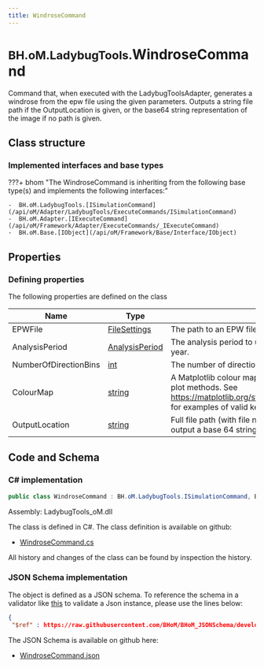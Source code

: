 ```yaml
---
title: WindroseCommand
---
```


# <small>BH.oM.LadybugTools.</small>**WindroseCommand**

Command that, when executed with the LadybugToolsAdapter, generates a windrose from the epw file using the given parameters.
Outputs a string file path if the OutputLocation is given, or the base64 string representation of the image if no path is given.

## Class structure

### Implemented interfaces and base types

???+ bhom "The WindroseCommand is inheriting from the following base type(s) and implements the following interfaces:"

    -  BH.oM.LadybugTools.[ISimulationCommand](/api/oM/Adapter/LadybugTools/ExecuteCommands/ISimulationCommand)
    -  BH.oM.Adapter.[IExecuteCommand](/api/oM/Framework/Adapter/ExecuteCommands/_IExecuteCommand)
    -  BH.oM.Base.[IObject](/api/oM/Framework/Base/Interface/IObject)


## Properties



### Defining properties

The following properties are defined on the class

| Name             | Type             | Description      | Quantity         |
|------------------|------------------|------------------|------------------|
| EPWFile | [FileSettings](/api/oM/Framework/Adapter/FileSettings) | The path to an EPW file. | - |
| AnalysisPeriod | [AnalysisPeriod](/api/oM/Adapter/LadybugTools/MetaData/AnalysisPeriod) | The analysis period to use for plotting, default to whole non-leap year. | - |
| NumberOfDirectionBins | [int](https://learn.microsoft.com/en-us/dotnet/api/System.Int32?view=netstandard-2.0) | The number of directional bins to plot on the windrose. | - |
| ColourMap | [string](https://learn.microsoft.com/en-us/dotnet/api/System.String?view=netstandard-2.0) | A Matplotlib colour map. Corresponds to the 'cmap' parameter of plot methods. See https://matplotlib.org/stable/users/explain/colors/colormaps.html for examples of valid keys. Default of 'viridis'. | - |
| OutputLocation | [string](https://learn.microsoft.com/en-us/dotnet/api/System.String?view=netstandard-2.0) | Full file path (with file name) to save the plot to. Leave blank to output a base 64 string representation of the image instead. | - |


## Code and Schema

### C# implementation

``` C# title="C#"
public class WindroseCommand : BH.oM.LadybugTools.ISimulationCommand, BH.oM.Adapter.IExecuteCommand, BH.oM.Base.IObject
```

Assembly: LadybugTools_oM.dll

The class is defined in C#. The class definition is available on github:

- [WindroseCommand.cs](https://github.com/BHoM/LadybugTools_Toolkit/blob/develop/LadybugTools_oM/ExecuteCommands\WindroseCommand.cs)

All history and changes of the class can be found by inspection the history.
### JSON Schema implementation

The object is defined as a JSON schema. To reference the schema in a validator like [this](https://www.jsonschemavalidator.net/) to validate a Json instance, please use the lines below:

``` json title="JSON Schema"
{
 "$ref" : https://raw.githubusercontent.com/BHoM/BHoM_JSONSchema/develop/LadybugTools_oM/WindroseCommand.json}
```

The JSON Schema is available on github here:

- [WindroseCommand.json](https://github.com/BHoM/BHoM_JSONSchema/blob/develop/LadybugTools_oM/WindroseCommand.json)
